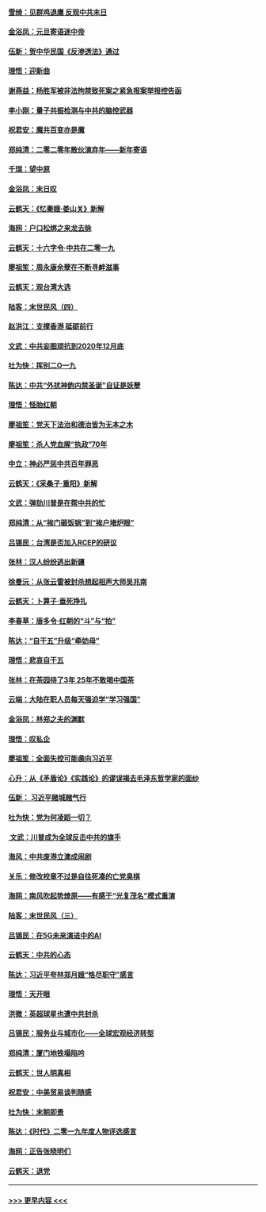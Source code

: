 #### [雪绮：见群鸡退鹰  反观中共末日](../pages/nsc993/n11762112.md?t=01021522) 
#### [金浴凤：元旦寄语迷中帝](../pages/nsc993/n11761788.md?t=01021522) 
#### [伍新：贺中华民国《反渗透法》通过](../pages/nsc993/n11761994.md?t=01021522) 
#### [理悟：迎新曲](../pages/nsc993/n11761152.md?t=01021522) 
#### [谢燕益：杨胜军被非法拘禁致死案之紧急报案举报控告函](../pages/nsc993/n11756134.md?t=01021522) 
#### [李小刚：量子共振检测与中共的脑控武器](../pages/nsc993/n11754518.md?t=01021522) 
#### [祝君安：魔共百变亦是魔](../pages/nsc993/n11754469.md?t=01021522) 
#### [郑纯清：二零二零年散伙演弃年——新年寄语](../pages/nsc993/n11754195.md?t=01021522) 
#### [千瑞：望中原](../pages/nsc993/n11754159.md?t=01021522) 
#### [金浴凤：末日叹](../pages/nsc993/n11752359.md?t=01021522) 
#### [云鹤天：《忆秦娥‧娄山关》新解](../pages/nsc993/n11752348.md?t=01021522) 
#### [海网：户口松绑之来龙去脉](../pages/nsc993/n11752328.md?t=01021522) 
#### [云鹤天：十六字令‧中共在二零一九](../pages/nsc993/n11752305.md?t=01021522) 
#### [廖祖笙：周永康余孽在不断寻衅滋事](../pages/nsc993/n11751013.md?t=01021522) 
#### [云鹤天：观台湾大选](../pages/nsc993/n11751007.md?t=01021522) 
#### [陆客：末世民风（四）](../pages/nsc993/n11749203.md?t=01021522) 
#### [赵洪江：支撑香港 砥砺前行](../pages/nsc993/n11748482.md?t=01021522) 
#### [文武：中共妄图顽抗到2020年12月底](../pages/nsc993/n11748446.md?t=01021522) 
#### [吐为快：挥别二O一九](../pages/nsc993/n11748411.md?t=01021522) 
#### [陈达：中共“外扰神韵内禁圣诞”自证是妖孽](../pages/nsc993/n11748226.md?t=01021522) 
#### [理悟：怪胎红朝](../pages/nsc993/n11748206.md?t=01021522) 
#### [廖祖笙：党天下法治和德治皆为无本之木](../pages/nsc993/n11748135.md?t=01021522) 
#### [廖祖笙：杀人党血腥“执政”70年](../pages/nsc993/n11745144.md?t=01021522) 
#### [中立：神必严惩中共百年罪恶](../pages/nsc993/n11744970.md?t=01021522) 
#### [云鹤天：《采桑子‧重阳》新解](../pages/nsc993/n11744948.md?t=01021522) 
#### [文武：弹劾川普是在帮中共的忙](../pages/nsc993/n11744758.md?t=01021522) 
#### [郑纯清：从“挨门砸饭锅”到“挨户堵炉眼”](../pages/nsc993/n11744745.md?t=01021522) 
#### [吕锡民：台湾是否加入RCEP的研议](../pages/nsc993/n11744701.md?t=01021522) 
#### [张林：汉人纷纷逃出新疆](../pages/nsc993/n11743530.md?t=01021522) 
#### [徐曼沅：从张云雷被封杀想起相声大师吴兆南](../pages/nsc993/n11741816.md?t=01021522) 
#### [云鹤天：卜算子‧垂死挣扎](../pages/nsc993/n11739956.md?t=01021522) 
#### [李春草：唐多令‧红朝的“斗”与“拍”](../pages/nsc993/n11739830.md?t=01021522) 
#### [陈达：“自干五”升级“牵妨母”](../pages/nsc993/n11739724.md?t=01021522) 
#### [理悟：悲哀自干五](../pages/nsc993/n11739547.md?t=01021522) 
#### [张林：在茶园待了3年 25年不敢喝中国茶](../pages/nsc993/n11739240.md?t=01021522) 
#### [云端：大陆在职人员每天强迫学“学习强国”](../pages/nsc993/n11738735.md?t=01021522) 
#### [金浴凤：林郑之夫的渊默](../pages/nsc993/n11737735.md?t=01021522) 
#### [理悟：叹私企](../pages/nsc993/n11737715.md?t=01021522) 
#### [廖祖笙：全面失控可能袭向习近平](../pages/nsc993/n11737704.md?t=01021522) 
#### [心升：从《矛盾论》《实践论》的谬误揭去毛泽东哲学家的面纱](../pages/nsc993/n11736962.md?t=01021522) 
#### [伍新： 习近平赌城赌气行](../pages/nsc993/n11736929.md?t=01021522) 
#### [吐为快：党为何凌蹈一切？](../pages/nsc993/n11736915.md?t=01021522) 
#### [ 文武：川普成为全球反击中共的旗手](../pages/nsc993/n11736882.md?t=01021522) 
#### [海风：中共废港立澳成闹剧](../pages/nsc993/n11735857.md?t=01021522) 
#### [关乐：修改校章不过是自往死凑的亡党臭棋](../pages/nsc993/n11735097.md?t=01021522) 
#### [海网：南风吹起势燎原——有感于“光复茂名”模式重演](../pages/nsc993/n11732308.md?t=01021522) 
#### [陆客：末世民风（三）](../pages/nsc993/n11732211.md?t=01021522) 
#### [吕锡民：在5G未来演进中的AI](../pages/nsc993/n11730010.md?t=01021522) 
#### [云鹤天：中共的心态](../pages/nsc993/n11729906.md?t=01021522) 
#### [陈达：习近平夸林郑月娥“恪尽职守”感言](../pages/nsc993/n11729881.md?t=01021522) 
#### [理悟：天开眼](../pages/nsc993/n11729699.md?t=01021522) 
#### [洪微：英超球星也遭中共封杀](../pages/nsc993/n11727243.md?t=01021522) 
#### [吕锡民：服务业与城市化——全球宏观经济转型](../pages/nsc993/n11725845.md?t=01021522) 
#### [郑纯清：厦门地铁塌陷吟](../pages/nsc993/n11725813.md?t=01021522) 
#### [云鹤天：世人明真相](../pages/nsc993/n11725621.md?t=01021522) 
#### [祝君安：中美贸易谈判随感](../pages/nsc993/n11725609.md?t=01021522) 
#### [吐为快：末朝即景](../pages/nsc993/n11723365.md?t=01021522) 
#### [陈达：《时代》二零一九年度人物评选感言](../pages/nsc993/n11723337.md?t=01021522) 
#### [海网：正告张晓明们](../pages/nsc993/n11723228.md?t=01021522) 
#### [云鹤天：退党](../pages/nsc993/n11723056.md?t=01021522) 

----
#### [ >>> 更早内容 <<< ](../indexes/nsc993-earlier.md)
